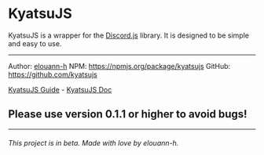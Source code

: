 # KyatsuJS

KyatsuJS is a wrapper for the [Discord.js](https://discord.js.org) library. It is designed to be simple and easy to use.

---

Author: [elouann-h](https://github.com/elouann-h)
NPM: https://npmjs.org/package/kyatsujs
GitHub: https://github.com/kyatsujs

[KyatsuJS Guide](https://kyatsujs.gitbook.io/guide/) - [KyatsuJS Doc](https://kyatsujs.gitbook.io/doc/)

## Please use version 0.1.1 or higher to avoid bugs!

---

###### This project is in beta. Made with love by elouann-h.